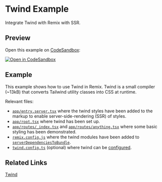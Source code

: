 # Twind Example

Integrate Twind with Remix with SSR.

## Preview

Open this example on [CodeSandbox](https://codesandbox.com):

[![Open in CodeSandbox](https://codesandbox.io/static/img/play-codesandbox.svg)](https://codesandbox.io/s/github/remix-run/examples/tree/main/twind)

## Example

This example shows how to use Twind in Remix. Twind is a small compiler (~13kB) that converts Tailwind utility classes into CSS at runtime.

Relevant files:

- [`app/entry.server.tsx`](./app/entry.server.tsx) where the twind styles have been added to the markup to enable server-side-rendering (SSR) of styles.
- [`app/root.tsx`](./app/root.tsx) where twind has been set up.
- [`app/routes/_index.tsx`](./app/routes/_index.tsx) and [`app/routes/anything.tsx`](./app/routes/anything.tsx) where some basic styling has been demonstrated.
- [`remix.config.js`](./remix.config.js) where the twind modules have been added to [`serverDependenciesToBundle`](https://remix.run/file-conventions/remix-config#serverdependenciestobundle).
- [`twind.config.ts`](./twind.config.ts) (optional) where twind can be [configured](https://twind.dev/handbook/configuration.html).

## Related Links

[Twind](https://twind.dev/)

